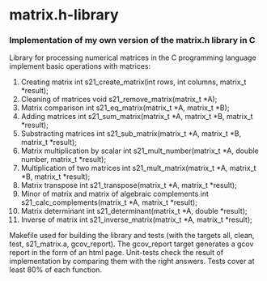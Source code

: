 # matrix.h-library

### Implementation of my own version of the matrix.h library in C

Library for processing numerical matrices in the C programming language implement basic operations with matrices:

1. Creating matrix int s21_create_matrix(int rows, int columns, matrix_t *result);
2. Cleaning of matrices void s21_remove_matrix(matrix_t *A);
3. Matrix comparison int s21_eq_matrix(matrix_t *A, matrix_t *B);
4. Adding matrices int s21_sum_matrix(matrix_t *A, matrix_t *B, matrix_t *result);
5. Substracting matrices int s21_sub_matrix(matrix_t *A, matrix_t *B, matrix_t *result);
6. Matrix multiplication by scalar int s21_mult_number(matrix_t *A, double number, matrix_t *result);
7. Multiplication of two matrices int s21_mult_matrix(matrix_t *A, matrix_t *B, matrix_t *result);
8. Matrix transpose int s21_transpose(matrix_t *A, matrix_t *result);
9. Minor of matrix and matrix of algebraic complements int s21_calc_complements(matrix_t *A, matrix_t *result);
10. Matrix determinant int s21_determinant(matrix_t *A, double *result);
11. Inverse of matrix int s21_inverse_matrix(matrix_t *A, matrix_t *result);


Makefile used for building the library and tests (with the targets all, clean, test, s21_matrix.a, gcov_report). The gcov_report target generates a gcov report in the form of an html page.
Unit-tests check the result of implementation by comparing them with the right answers. Tests cover at least 80% of each function.
